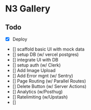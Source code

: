 # N3 Gallery

## Todo

- [x] Deploy
- [] scaffold basic UI with mock data
- [] setup DB (w/ vercel postgres)
- [] integrate UI with DB
- [] setup auth (w/ Clerk)
- [] Add Image Upload
- [] Add Error mgnt (w/ Sentry)
- [] Page Routing (w/ Parallel Routes)
- [] Delete Button (w/ Server Actions)
- [] Analytics (w/Posthug)
- [] Ratelimiting (w/Upstash)
- []
